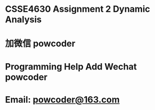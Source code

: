 # CSSE4630 Assignment 2 Dynamic Analysis 
# 加微信 powcoder

# Programming Help Add Wechat powcoder

# Email: powcoder@163.com

